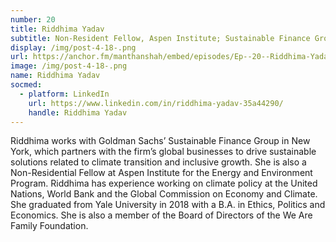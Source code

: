 ```yaml
---
number: 20
title: Riddhima Yadav
subtitle: Non-Resident Fellow, Aspen Institute; Sustainable Finance Group, Goldman Sachs
display: /img/post-4-18-.png
url: https://anchor.fm/manthanshah/embed/episodes/Ep--20--Riddhima-Yadav-Non-Resident-Fellow--Aspen-Institute-Sustainable-Finance-Group--Goldman-Sachs-esck79/a-a4uaits
image: /img/post-4-18-.png
name: Riddhima Yadav
socmed:
  - platform: LinkedIn
    url: https://www.linkedin.com/in/riddhima-yadav-35a44290/
    handle: Riddhima Yadav
---
```

<!--StartFragment-->

Riddhima works with Goldman Sachs’ Sustainable Finance Group in New York, which partners with the firm’s global businesses to drive sustainable solutions related to climate transition and inclusive growth. She is also a Non-Residential Fellow at Aspen Institute for the Energy and Environment Program. Riddhima has experience working on climate policy at the United Nations, World Bank and the Global Commission on Economy and Climate. She graduated from Yale University in 2018 with a B.A. in Ethics, Politics and Economics. She is also a member of the Board of Directors of the We Are Family Foundation.

<!--EndFragment-->